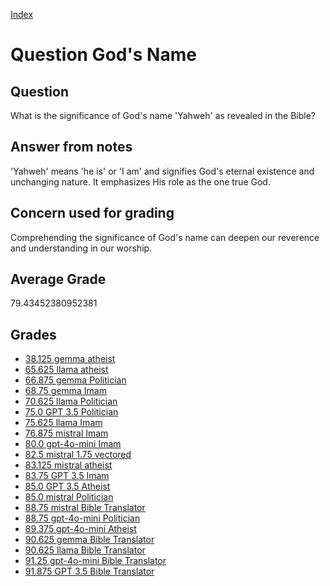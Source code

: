
[Index](../../index.md)
# Question God's Name
## Question
What is the significance of God's name 'Yahweh' as revealed in the Bible?

## Answer from notes
'Yahweh' means 'he is' or 'I am' and signifies God's eternal existence and unchanging nature. It emphasizes His role as the one true God.

## Concern used for grading
Comprehending the significance of God's name can deepen our reverence and understanding in our worship.

## Average Grade
79.43452380952381

## Grades
 * [38.125 gemma atheist](../answers/gemma_atheist/God_s_Name.md)
 * [65.625 llama atheist](../answers/llama_atheist/God_s_Name.md)
 * [66.875 gemma Politician](../answers/gemma_Politician/God_s_Name.md)
 * [68.75 gemma Imam](../answers/gemma_Imam/God_s_Name.md)
 * [70.625 llama Politician](../answers/llama_Politician/God_s_Name.md)
 * [75.0 GPT 3.5 Politician](../answers/GPT_3.5_Politician/God_s_Name.md)
 * [75.625 llama Imam](../answers/llama_Imam/God_s_Name.md)
 * [76.875 mistral Imam](../answers/mistral_Imam/God_s_Name.md)
 * [80.0 gpt-4o-mini Imam](../answers/gpt-4o-mini_Imam/God_s_Name.md)
 * [82.5 mistral 1.75 vectored](../answers/mistral_1.75_vectored/God_s_Name.md)
 * [83.125 mistral atheist](../answers/mistral_atheist/God_s_Name.md)
 * [83.75 GPT 3.5 Imam](../answers/GPT_3.5_Imam/God_s_Name.md)
 * [85.0 GPT 3.5 Atheist](../answers/GPT_3.5_Atheist/God_s_Name.md)
 * [85.0 mistral Politician](../answers/mistral_Politician/God_s_Name.md)
 * [88.75 mistral Bible Translator](../answers/mistral_Bible_Translator/God_s_Name.md)
 * [88.75 gpt-4o-mini Politician](../answers/gpt-4o-mini_Politician/God_s_Name.md)
 * [89.375 gpt-4o-mini Atheist](../answers/gpt-4o-mini_Atheist/God_s_Name.md)
 * [90.625 gemma Bible Translator](../answers/gemma_Bible_Translator/God_s_Name.md)
 * [90.625 llama Bible Translator](../answers/llama_Bible_Translator/God_s_Name.md)
 * [91.25 gpt-4o-mini Bible Translator](../answers/gpt-4o-mini_Bible_Translator/God_s_Name.md)
 * [91.875 GPT 3.5 Bible Translator](../answers/GPT_3.5_Bible_Translator/God_s_Name.md)

